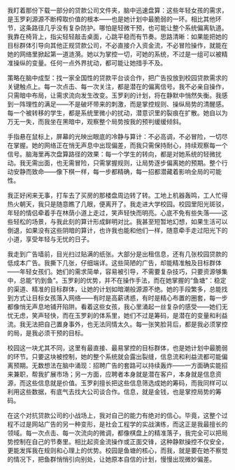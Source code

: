 我盯着那份下载一部分的贷款公司文件夹，脑中迅速盘算：这些年轻女孩的需求，是玉罗刹源源不断榨取价值的根本——也是她计划中最脆弱的一环。相比其他环节，这条路径几乎没有复杂防护。哪怕是轻微干预，也可能让整个系统偏离轨道。我靠在椅背上，指尖轻轻敲击桌面，心跳平稳而有节奏。思路清晰：如果能把她的目标群体引导向其他正规贷款公司，不必直接介入资金流，不必冒险操作，就能在她的网络里掀起第一道涟漪。她以为掌控一切，可她的系统，不过是一组可以被精准操纵的变量。任何一点外界扰动，都可能让她措手不及。

策略在脑中成型：找一家全国性的贷款平台谈合作，把广告投放到校园贷款需求的关键触点上。每一次点击、每一次关注，都是潜在的偏离信号。我不必亲自操作，只需暗中布局，让需求流向发生改变。玉罗刹的计划，将在静默中悄然失衡。我感到一阵理性的满足——不是破坏带来的刺激，而是掌控规则、操纵局势的清醒感。每一个被转移的学生，都是系统里微小的扰动，潜意识里的裂痕在扩散。她自以为万无一失，而我坐在黑暗中，观察整个局势按我的预判缓缓倾斜。

手指悬在鼠标上，屏幕的光映出眼底的冷静与算计：不必高调，不必冒险，一切尽在掌握。她的网络正在悄无声息中出现偏差，而我只需保持耐心，持续观察每一个信号。脑海里再次盘算路径的效果：每一个学生的转向，都是对她系统的轻微扰动。我无需出面，也无需冒险，只需掌握规则，让局势逐步偏离她的预期。整个行动安静而致命——像下棋一样，每一步都精确，每一招都潜藏着影响全局的可能性。

我正好闲来无事，打车去了买房的那楼盘周边转了转。工地上机器轰鸣，工人忙得热火朝天，我只是随意瞧了几眼，便离开了。我走进大学校园。校园里阳光斑驳，年轻的情侣牵着手在林荫小道上走过，笑声轻快而明亮。心底不免有些失落——这些轻松的场景，与我此刻的算计形成鲜明对比。我甚至短暂地幻想，如果生活可以倒退，如果没有这些阴暗的算计，也许我也能和他们一样，随意牵手走过阳光下的小道，享受年轻与无忧的日子。

我走到广告墙前，目光扫过贴满的纸张。大部分是出租信息，还有几张校园贷款的低成本广告。我撕下几张，仔细端详。这些简陋的广告，却能精准触及目标群体——年轻女孩们。她们的需求简单，容易被引导，不需要复杂技巧，只要资源够集中，总能“钓到鱼”。玉罗刹的优势，并不在操作手法，而在她掌握的“鱼塘”：稳定的渠道、精准的目标群体，让她的计划如暗潮般源源不绝。她的手段繁多，总能找到方式让目标女孩落入网络——有时是高薪诱惑，有时是精心布置的圈套，每一步都像悄无声息地铺开陷阱。看着这些女孩，我心里涌起一丝复杂的感受——她们无忧无虑，笑声轻快，而在玉罗刹的体系里，她们不过是筹码，是潜在的变量和利益流。我无法把自己置身事外，也无法同情太久。每一张笑脸背后，都是我必须掌控的局，是我必须干预的目标。

校园这一块尤其不同，这里有最直接、最易掌控的目标群体，也是她计划中最脆弱的环节。只要这块被控制，她的整个系统就会露出裂缝，信息流和利益流都可能偏离预期。无数想法在脑中涌现：招聘广告的套路可以持续轰炸——一方面确实能招来兼职，帮我扩展市场；另一方面，应聘者本身就是潜在客户，本身就是信息资源，而这些信息就是价值。玉罗刹擅长把这些信息筛选成她的筹码，而我同样可以利用这些数据，有底气去找大公司谈合作。信息，就是金钱，也是掌控局势的筹码。

在这个对抗贷款公司的小战场上，我对自己的能力有绝对的信心。毕竟，这整个过程不过是网站广告的另一种变形，是社会工程学的实战演练，而这正是我最擅长的领域。每一次点击、每一次流向的微调，都像棋盘上的精准落子，我完全可以把局势控制在自己的节奏里。相比起资金流操作或正面交锋，这种静默操控不仅安全，更能发挥我在规则和心理上的优势。校园是鱼塘的核心，而我，就是要在她不察觉的情况下，把鱼群悄悄引向别处，让她原本自信的计划，慢慢出现微妙偏差。

